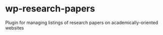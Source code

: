 # wp-research-papers
Plugin for managing listings of research papers on academically-oriented websites

